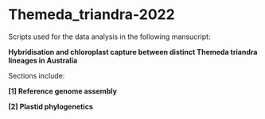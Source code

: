 # Themeda_triandra-2022
Scripts used for the data analysis in the following mansucript:

**Hybridisation and chloroplast capture between distinct Themeda triandra lineages in Australia**

Sections include:

**[1] Reference genome assembly**

**[2] Plastid phylogenetics**
